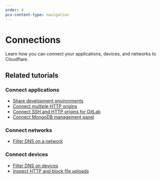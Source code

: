 ```yaml
---
order: 4
pcx-content-type: navigation
---
```


# Connections

Learn how you can connect your applications, devices, and networks to Cloudflare.

<DirectoryListing path="/connections" />

## Related tutorials

### Connect applications

- [Share development environments](/tutorials/share-new-site)
- [Connect multiple HTTP origins](/tutorials/multi-origin)
- [Connect SSH and HTTP origins for GitLab](/tutorials/gitlab)
- [Connect MongoDB management panel](/tutorials/mongodb-tunnel)

### Connect networks

- [Filter DNS on a network](/tutorials/secure-dns-network)

### Connect devices

- [Filter DNS on devices](/tutorials/secure-dns-devices)
- [Inspect HTTP and block file uploads](/tutorials/block-uploads)

